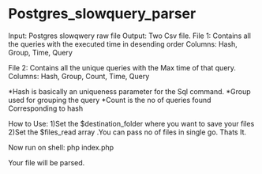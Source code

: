 # Postgres_slowquery_parser

Input: Postgres slowqwery raw file 
Output: Two Csv file.
File 1: Contains all the queries with the executed time in desending order
Columns: Hash, Group, Time, Query

File 2: Contains all the unique queries with the Max time of that query.
Columns:  Hash, Group, Count, Time, Query

*Hash is basically an uniqueness parameter for the Sql command.
*Group used for grouping the query
*Count is the no of queries found Corresponding to hash


How to Use:
1)Set the $destination_folder where you want to save your files 
2)Set the $files_read array .You can pass no of files in single go.
Thats It.

Now run on shell:
php index.php

Your file will be parsed.
